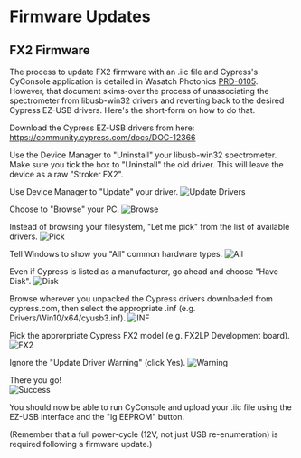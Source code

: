 # Firmware Updates

## FX2 Firmware

The process to update FX2 firmware with an .iic file and Cypress's CyConsole 
application is detailed in Wasatch Photonics 
[PRD-0105](https://drive.google.com/file/d/0B1eC7P4MQiFiTjdGR3VyclBndHc/view).  
However, that document skims-over the process of unassociating the spectrometer
from libusb-win32 drivers and reverting back to the desired Cypress EZ-USB 
drivers.  Here's the short-form on how to do that.

Download the Cypress EZ-USB drivers from here: https://community.cypress.com/docs/DOC-12366

Use the Device Manager to "Uninstall" your libusb-win32 spectrometer.  Make sure
you tick the box to "Uninstall" the old driver.  This will leave the device as a
raw "Stroker FX2".

Use Device Manager to "Update" your driver.
![Update Drivers](https://github.com/WasatchPhotonics/Wasatch.NET/raw/master/screenshots/ezusb-01-update.png)

Choose to "Browse" your PC.
![Browse](https://github.com/WasatchPhotonics/Wasatch.NET/raw/master/screenshots/ezusb-02-browse.png)

Instead of browsing your filesystem, "Let me pick" from the list of available drivers.
![Pick](https://github.com/WasatchPhotonics/Wasatch.NET/raw/master/screenshots/ezusb-03-pick.png)

Tell Windows to show you "All" common hardware types.
![All](https://github.com/WasatchPhotonics/Wasatch.NET/raw/master/screenshots/ezusb-04-all.png)

Even if Cypress is listed as a manufacturer, go ahead and choose "Have Disk".
![Disk](https://github.com/WasatchPhotonics/Wasatch.NET/raw/master/screenshots/ezusb-05-disk.png)

Browse wherever you unpacked the Cypress drivers downloaded from cypress.com, 
then select the appropriate .inf (e.g. Drivers/Win10/x64/cyusb3.inf).
![INF](https://github.com/WasatchPhotonics/Wasatch.NET/raw/master/screenshots/ezusb-06-inf.png)

Pick the approrpriate Cypress FX2 model (e.g. FX2LP Development board).
![FX2](https://github.com/WasatchPhotonics/Wasatch.NET/raw/master/screenshots/ezusb-07-fx2.png)

Ignore the "Update Driver Warning" (click Yes).
![Warning](https://github.com/WasatchPhotonics/Wasatch.NET/raw/master/screenshots/ezusb-08-warning.png)

There you go!  
![Success](https://github.com/WasatchPhotonics/Wasatch.NET/raw/master/screenshots/ezusb-09-success.png)

You should now be able to run CyConsole and upload your .iic file using the 
EZ-USB interface and the "lg EEPROM" button.

(Remember that a full power-cycle (12V, not just USB re-enumeration) is required
following a firmware update.)

